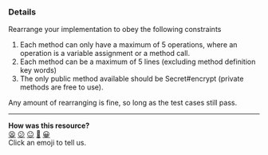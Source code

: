 ### Details

Rearrange your implementation to obey the following constraints

1. Each method can only have a maximum of 5 operations, where an operation is a variable assignment or a method call.
2. Each method can be a maximum of 5 lines (excluding method definition key words)
3. The only public method available should be Secret#encrypt (private methods are free to use).

Any amount of rearranging is fine, so long as the test cases still pass.

<!-- BEGIN GENERATED SECTION DO NOT EDIT -->

---

**How was this resource?**  
[😫](https://airtable.com/shrUJ3t7KLMqVRFKR?prefill_Repository=skills-workshops&prefill_File=practicals/adventures/cipher-world/part2.5.md&prefill_Sentiment=😫) [😕](https://airtable.com/shrUJ3t7KLMqVRFKR?prefill_Repository=skills-workshops&prefill_File=practicals/adventures/cipher-world/part2.5.md&prefill_Sentiment=😕) [😐](https://airtable.com/shrUJ3t7KLMqVRFKR?prefill_Repository=skills-workshops&prefill_File=practicals/adventures/cipher-world/part2.5.md&prefill_Sentiment=😐) [🙂](https://airtable.com/shrUJ3t7KLMqVRFKR?prefill_Repository=skills-workshops&prefill_File=practicals/adventures/cipher-world/part2.5.md&prefill_Sentiment=🙂) [😀](https://airtable.com/shrUJ3t7KLMqVRFKR?prefill_Repository=skills-workshops&prefill_File=practicals/adventures/cipher-world/part2.5.md&prefill_Sentiment=😀)  
Click an emoji to tell us.

<!-- END GENERATED SECTION DO NOT EDIT -->
